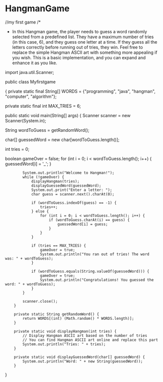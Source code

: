 # HangmanGame
//my first game
/*
 * In this Hangman game, the player needs to guess a word randomly selected from a predefined list. They have a maximum number of tries (in this case, 6), and they guess one letter at a time. If they guess all the letters correctly before running out of tries, they win.
Feel free to replace the simple Hangman ASCII art with something more appealing if you wish. This is a basic implementation, and you can expand and enhance it as you like.





import java.util.Scanner;

public class Myfirstgame 

{
   private static final String[] WORDS = {"programming", "java", "hangman", "computer", "algorithm"};
   
   private static final int MAX_TRIES = 6;
   
   public static void main(String[] args)
   {
   Scanner scanner = new Scanner(System.in);
   
   String wordToGuess = getRandomWord();
   
   char[] guessedWord = new char[wordToGuess.length()];
   
   int tries = 0;
   
   boolean gameOver = false;
   for (int i = 0; i < wordToGuess.length(); i++) {
	            guessedWord[i] = '_';
 }

	        System.out.println("Welcome to Hangman!");
	        while (!gameOver) {
	            displayHangman(tries);
	            displayGuessedWord(guessedWord);
	            System.out.print("Enter a letter: ");
	            char guess = scanner.next().charAt(0);

	            if (wordToGuess.indexOf(guess) == -1) {
	                tries++;
	            } else {
	                for (int i = 0; i < wordToGuess.length(); i++) {
	                    if (wordToGuess.charAt(i) == guess) {
	                        guessedWord[i] = guess;
	                    }
	                }
	            }

	            if (tries == MAX_TRIES) {
	                gameOver = true;
	                System.out.println("You ran out of tries! The word was: " + wordToGuess);
	            }

	            if (wordToGuess.equals(String.valueOf(guessedWord))) {
	                gameOver = true;
	                System.out.println("Congratulations! You guessed the word: " + wordToGuess);
	            }
	        }

	        scanner.close();
	    }

	    private static String getRandomWord() {
	        return WORDS[(int) (Math.random() * WORDS.length)];
	    }

	    private static void displayHangman(int tries) {
	        // Display Hangman ASCII art based on the number of tries
	        // You can find Hangman ASCII art online and replace this part
	        System.out.println("Tries: " + tries);
	    }

	    private static void displayGuessedWord(char[] guessedWord) {
	        System.out.println("Word: " + new String(guessedWord));
	    }
	

}
